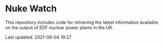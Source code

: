 # Nuke Watch

This repository includes code for retrieving the latest information available on the output of EDF nuclear power plants in the UK.

Last updated: 2021-06-04 19:27